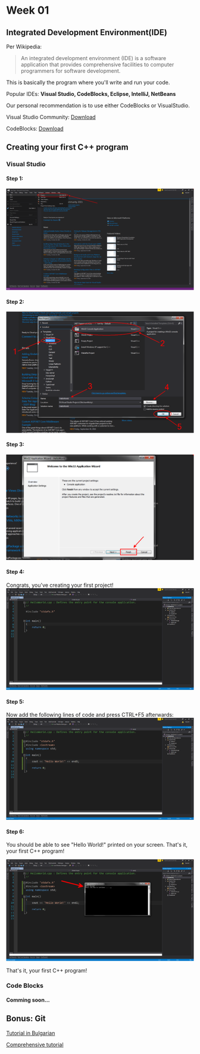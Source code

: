 # Week 01

## Integrated Development Environment(IDE)

Per Wikipedia:
> An integrated development environment (IDE) is a software application that provides comprehensive facilities to computer programmers for software development.

This is basically the program where you'll write and run your code.

Popular IDEs: **Visual Studio, CodeBlocks, Eclipse, IntelliJ, NetBeans**

Our personal recommendation is to use either CodeBlocks or VisualStudio.

Visual Studio Community: [Download][1]

CodeBlocks: [Download][2]


## Creating your first C++ program

### Visual Studio

#### Step 1:
![vs1](/Week01/images/vs1.png)

#### Step 2:
![vs2](/Week01/images/vs2.png)

#### Step 3:
![vs3](/Week01/images/vs3.png)

#### Step 4:
Congrats, you've creating your first project!
![vs4](/Week01/images/vs4.png)

#### Step 5:
Now add the following lines of code and press CTRL+F5 afterwards:
![vs5](/Week01/images/vs5.png)

#### Step 6:
You should be able to see "Hello World!" printed on your screen. That's it, your first C++ program!

![vs6](/Week01/images/vs6.png)


That's it, your first C++ program!

### Code Blocks
#### Comming soon...

## Bonus: Git

[Tutorial in Bulgarian][3]

[Comprehensive tutorial][4]




[1]: https://www.visualstudio.com/downloads/
[2]: http://www.codeblocks.org/downloads/26
[3]: https://github.com/stoianivanov/UP_IS_2015/tree/master/GitHub_and_Git
[4]: https://github.com/HackBulgaria/Programming101-Java/blob/master/week02/3.Friday/prereading.md

